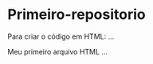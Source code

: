 # Primeiro-repositorio
Para criar o código em HTML:
...
<html>
 <hl>Meu primeiro arquivo HTML</hl>
</html>
...
